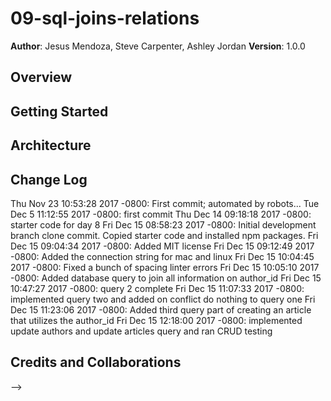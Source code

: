 # 09-sql-joins-relations

**Author**: Jesus Mendoza, Steve Carpenter, Ashley Jordan
**Version**: 1.0.0

## Overview
<!-- Provide a high level overview of what this application is and why you are building it, beyond the fact that it's an assignment for a Code Fellows 301 class. (i.e. What's your problem domain?) -->

## Getting Started
<!-- What are the steps that a user must take in order to build this app on their own machine and get it running? -->

## Architecture
<!-- Provide a detailed description of the application design. What technologies (languages, libraries, etc) you're using, and any other relevant design information. -->

## Change Log
Thu Nov 23 10:53:28 2017 -0800: First commit; automated by robots...
Tue Dec 5 11:12:55 2017 -0800: first commit
Thu Dec 14 09:18:18 2017 -0800: starter code for day 8
Fri Dec 15 08:58:23 2017 -0800: Initial development branch clone commit. Copied starter code and installed npm packages.
Fri Dec 15 09:04:34 2017 -0800: Added MIT license
Fri Dec 15 09:12:49 2017 -0800: Added the connection string for mac and linux
Fri Dec 15 10:04:45 2017 -0800: Fixed a bunch of spacing linter errors
Fri Dec 15 10:05:10 2017 -0800: Added database query to join all information on author_id
Fri Dec 15 10:47:27 2017 -0800: query 2 complete
Fri Dec 15 11:07:33 2017 -0800: implemented query two and added on conflict do nothing to query one
Fri Dec 15 11:23:06 2017 -0800: Added third query part of creating an article that utilizes the author_id
Fri Dec 15 12:18:00 2017 -0800: implemented update authors and update articles query and ran CRUD testing

## Credits and Collaborations
<!-- Give credit (and a link) to other people or resources that helped you build this application. -->
-->
